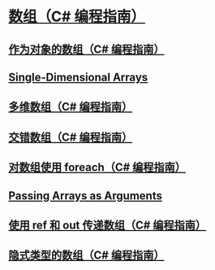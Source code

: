 # [数组（C# 编程指南）](index.md)
## [作为对象的数组（C# 编程指南）](arrays-as-objects.md)
## [Single-Dimensional Arrays](TocOutOfQuery)
## [多维数组（C# 编程指南）](multidimensional-arrays.md)
## [交错数组（C# 编程指南）](jagged-arrays.md)
## [对数组使用 foreach（C# 编程指南）](using-foreach-with-arrays.md)
## [Passing Arrays as Arguments](TocOutOfQuery)
## [使用 ref 和 out 传递数组（C# 编程指南）](passing-arrays-using-ref-and-out.md)
## [隐式类型的数组（C# 编程指南）](implicitly-typed-arrays.md)
